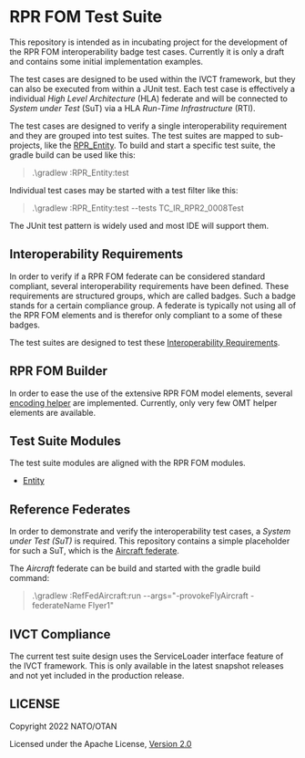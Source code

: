 # RPR FOM Test Suite

This repository is intended as in incubating project for the development of the RPR FOM interoperability badge test cases. Currently it is only a draft and contains some initial implementation examples.

The test cases are designed to be used within the IVCT framework, but they can also be executed from within a JUnit test. Each test case is effectively a individual *High Level Architecture* (HLA) federate and will be connected to *System under Test* (SuT) via a HLA *Run-Time Infrastructure* (RTI).

The test cases are designed to verify a single interoperability requirement and they are grouped into test suites. The test suites are mapped to sub-projects, like the [RPR_Entity](/RPR_Entity/). To build and start a specific test suite, the gradle build can be used like this:

> .\gradlew :RPR_Entity:test

Individual test cases may be started with a test filter like this:

> .\gradlew :RPR_Entity:test --tests TC_IR_RPR2_0008Test

The JUnit test pattern is widely used and most IDE will support them. 

## Interoperability Requirements

In order to verify if a RPR FOM federate can be considered standard compliant, several interoperability requirements have been defined. These requirements are structured groups, which are called badges. Such a badge stands for a certain compliance group. A federate is typically not using all of the RPR FOM elements and is therefor only compliant to a some of these badges.  

The test suites are designed to test these [Interoperability Requirements](docs/src/interoperability-requirements.md).

## RPR FOM Builder

In order to ease the use of the extensive RPR FOM model elements, several [encoding helper](docs/src/rpr-builder-encoding.md) are implemented. Currently, only very few OMT helper elements are available. 

## Test Suite Modules

The test suite modules are aligned with the RPR FOM modules.

- [Entity](docs/src/ts-entity.md)

## Reference Federates

In order to demonstrate and verify the interoperability test cases, a *System under Test (SuT)* is required. This repository contains a simple placeholder for such a SuT, which is the [Aircraft federate](docs/src/rf-aircraft.md). 

The *Aircraft* federate can be build and started with the gradle build command:

> .\gradlew :RefFedAircraft:run --args="-provokeFlyAircraft -federateName Flyer1"

## IVCT Compliance

The current test suite design uses the ServiceLoader interface feature of the IVCT framework. This is only available in the latest snapshot releases and not yet included in the production release. 


## LICENSE

Copyright 2022 NATO/OTAN

Licensed under the Apache License, [Version 2.0](http://www.apache.org/licenses/LICENSE-2.0)
